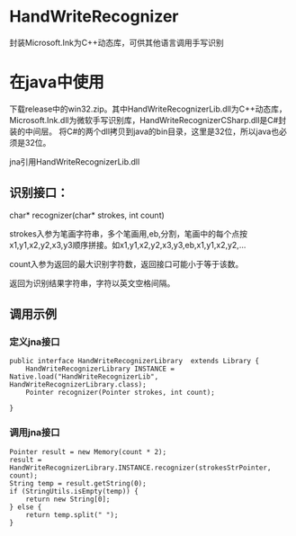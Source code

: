 # HandWriteRecognizer
封装Microsoft.Ink为C++动态库，可供其他语言调用手写识别

# 在java中使用

下载release中的win32.zip。其中HandWriteRecognizerLib.dll为C++动态库，Microsoft.Ink.dll为微软手写识别库，HandWriteRecognizerCSharp.dll是C#封装的中间层。
将C#的两个dll拷贝到java的bin目录，这里是32位，所以java也必须是32位。

jna引用HandWriteRecognizerLib.dll

## 识别接口：
 char* recognizer(char* strokes, int count)
 
 strokes入参为笔画字符串，多个笔画用,eb,分割，笔画中的每个点按x1,y1,x2,y2,x3,y3顺序拼接。如x1,y1,x2,y2,x3,y3,eb,x1,y1,x2,y2,...
 
 count入参为返回的最大识别字符数，返回接口可能小于等于该数。
 
 返回为识别结果字符串，字符以英文空格间隔。

## 调用示例
### 定义jna接口

```
public interface HandWriteRecognizerLibrary  extends Library {
    HandWriteRecognizerLibrary INSTANCE = Native.load("HandWriteRecognizerLib", HandWriteRecognizerLibrary.class);
    Pointer recognizer(Pointer strokes, int count); 

} 
```
### 调用jna接口

```
Pointer result = new Memory(count * 2);
result = HandWriteRecognizerLibrary.INSTANCE.recognizer(strokesStrPointer, count);
String temp = result.getString(0);
if (StringUtils.isEmpty(temp)) {
    return new String[0];
} else {
    return temp.split(" ");
} 
```

